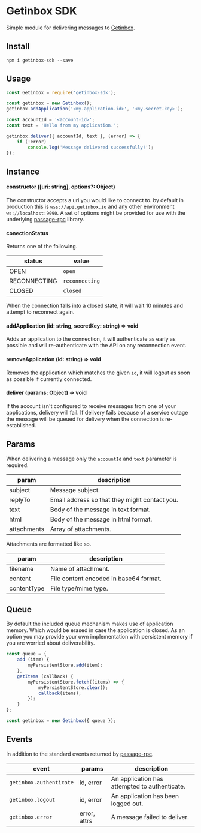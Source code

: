 # Getinbox SDK

Simple module for delivering messages to [Getinbox](https://www.getinbox.io).

## Install

```
npm i getinbox-sdk --save
```

## Usage

```javascript
const Getinbox = require('getinbox-sdk');

const getinbox = new Getinbox();
getinbox.addApplication('<my-application-id>', '<my-secret-key>');
```
```javascript
const accountId = '<account-id>';
const text = 'Hello from my application.';

getinbox.deliver({ accountId, text }, (error) => {
    if (!error)
        console.log('Message delivered successfully!');
});
```

## Instance

#### constructor ([uri: string], options?: Object)

The constructor accepts a uri you would like to connect to. by default in production this is `wss://api.getinbox.io` and any other environment `ws://localhost:9090`. A set of options might be provided for use with the underlying [passage-rpc](https://www.npmjs.com/package/passage-rpc) library.

#### conectionStatus

Returns one of the following.

| status | value |
| - | - |
| OPEN | `open` |
| RECONNECTING | `reconnecting` |
| CLOSED | `closed` |

When the connection falls into a closed state, it will wait 10 minutes and attempt to reconnect again.

#### addApplication (id: string, secretKey: string) => void

Adds an application to the connection, it will authenticate as early as possible and will re-authenticate with the API on any reconnection event.

#### removeApplication (id: string) => void

Removes the application which matches the given `id`, it will logout as soon as possible if currently connected.

#### deliver (params: Object) => void

If the account isn't configured to receive messages from one of your applications, delivery will fail. If delivery fails because of a service outage the message will be queued for delivery when the connection is re-established.

## Params

When delivering a message only the `accountId` and `text` parameter is required.

| param | description |
| - | - |
| subject | Message subject. |
| replyTo | Email address so that they might contact you. |
| text | Body of the message in text format. |
| html | Body of the message in html format. |
| attachments | Array of attachments. |

Attachments are formatted like so.

| param | description |
| - | - |
| filename | Name of attachment. |
| content | File content encoded in base64 format. |
| contentType | File type/mime type. |

## Queue

By default the included queue mechanism makes use of application memory. Which would be erased in case the application is closed. As an option you may provide your own implementation with persistent memory if you are worried about deliverability.

```javascript
const queue = {
    add (item) {
        myPersistentStore.add(item);
    },
    getItems (callback) {
        myPersistentStore.fetch((items) => {
            myPersistentStore.clear();
            callback(items);
        });
    }
};

const getinbox = new Getinbox({ queue });
```

## Events

In addition to the standard events returned by [passage-rpc](https://www.npmjs.com/package/passage-rpc).

| event | params | description |
| - | - | - |
| `getinbox.authenticate` | id, error | An application has attempted to authenticate. |
| `getinbox.logout` | id, error | An application has been logged out. |
| `getinbox.error` | error, attrs | A message failed to deliver. |
